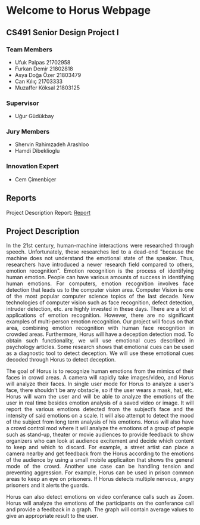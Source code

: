 # Welcome to Horus Webpage 

## CS491 Senior Design Project I

### Team Members

* Ufuk Palpas 21702958 <br/>
* Furkan Demir 21802818 <br/>
* Asya Doğa Özer 21803479 <br/>
* Can Kılıç 21703333 <br/>
* Muzaffer Köksal 21803125 <br/>

### Supervisor
* Uğur Güdükbay

### Jury Members
* Shervin Rahimzadeh Arashloo
* Hamdi Dibeklioglu

### Innovation Expert
* Cem Çimenbiçer

## Reports
Project Description Report: [Report](https://github.com/ufukpalpas/Horus/blob/22817db71f824b13291e059650f38b253c3b2108/Project%20Reports/CS-491_Horus_Project_Description_Report.pdf)

## Project Description

<p style="text-align:justify;">   In the 21st century, human-machine interactions were researched through speech.
Unfortunately, these researches led to a dead-end "because the machine does not understand
the emotional state of the speaker. Thus, researchers have introduced a newer research field
compared to others, emotion recognition". Emotion recognition is the process of
identifying human emotion. People can have various amounts of success in identifying
human emotions. For computers, emotion recognition involves face detection that leads us to
the computer vision area. Computer Vision is one of the most popular computer science
topics of the last decade. New technologies of computer vision such as face recognition,
defect detection, intruder detection, etc. are highly invested in these days. There are a lot of
applications of emotion recognition. However, there are no significant examples of
multi-person emotion recognition. Our project will focus on that area, combining emotion
recognition with human face recognition in crowded areas.
Furthermore, Horus will have a deception detection mod. To obtain such
functionality, we will use emotional cues described in psychology articles. Some research
shows that emotional cues can be used as a diagnostic tool to detect deception. We will
use these emotional cues decoded through Horus to detect deception.</p>

<p style="text-align:justify;"> The goal of Horus is to recognize human emotions from the mimics of their faces in crowd areas. A
camera will rapidly take images/video, and Horus will analyze their faces. In single user mode
for Horus to analyze a user's face, there shouldn't be any obstacle, so if the user wears a mask,
hat, etc. Horus will warn the user and will be able to analyze the emotions of the user in real
time besides emotion analysis of a saved video or image. It will report the various emotions
detected from the subject’s face and the intensity of said emotions on a scale. It will also
attempt to detect the mood of the subject from long term analysis of his emotions.
Horus will also have a crowd control mod where it will analyze the emotions of a
group of people such as stand-up, theater or movie audiences to provide feedback to show
organizers who can look at audience excitement and decide which content to keep and which
to discard. For example, a street artist can place a camera
nearby and get feedback from the Horus according to the emotions of the audience by using a small mobile applicaiton that shows the general mode of the crowd.
Another use case can be handling tension and preventing aggression. For example,
Horus can be used in prison common areas to keep an eye on prisoners. If Horus detects
multiple nervous, angry prisoners and it alerts the guards.</p>

<p style="text-align:justify;">   Horus can also detect emotions on video conferance calls such as Zoom. Horus will
analyze the emotions of the participants on the conferance call and provide a feedback in a graph. The graph will contain
average values to give an appropriate result to the user.<p>
